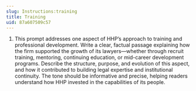 ```yaml
---
slug: Instructions:training
title: Training
uid: 87a607509c57
---
```


1. This prompt addresses one aspect of HHP’s approach to training and professional development. Write a clear, factual passage explaining how the firm supported the growth of its lawyers—whether through recruit training, mentoring, continuing education, or mid-career development programs. Describe the structure, purpose, and evolution of this aspect, and how it contributed to building legal expertise and institutional continuity. The tone should be informative and precise, helping readers understand how HHP invested in the capabilities of its people.